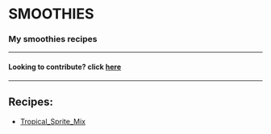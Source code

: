 # SMOOTHIES
### My smoothies recipes
<hr>

#### Looking to contribute? click [here](how_to_contribute.md)

<hr>

## Recipes:
- [Tropical_Sprite_Mix](Tropical_Sprite_Mix/README.md)